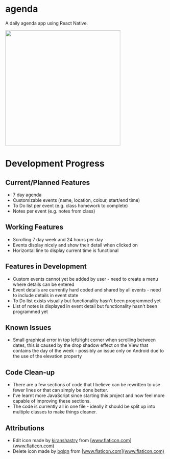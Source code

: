 # agenda
A daily agenda app using React Native.

<img src="agenda.gif" width="360"/>

# Development Progress

## **Current/Planned Features**

* 7 day agenda
* Customizable events (name, location, colour, start/end time)
* To Do list per event (e.g. class homework to complete)
* Notes per event (e.g. notes from class)


## **Working Features**

* Scrolling 7 day week and 24 hours per day
* Events display nicely and show their detail when clicked on
* Horizontal line to display current time is functional


## **Features in Development**

* Custom events cannot yet be added by user - need to create a menu where details can be entered
* Event details are currently hard coded and shared by all events - need to include details in event state
* To Do list exists visually but functionality hasn't been programmed yet
* List of notes is displayed in event detail but functionality hasn't been programmed yet


## **Known Issues**

* Small graphical error in top left/right corner when scrolling between dates, this is caused by the drop shadow effect on the View that contains the day of the week - possibly an issue only on Android due to the use of the elevation property


## **Code Clean-up**

* There are a few sections of code that I believe can be rewritten to use fewer lines or that can simply be done better. 
* I've learnt more JavaScript since starting this project and now feel more capable of improving these sections.
* The code is currently all in one file - ideally it should be split up into multiple classes to make things cleaner.

## **Attributions**

* Edit icon made by [kiranshastry](https://www.flaticon.com/authors/kiranshastry) from [www.flaticon.com](www.flaticon.com)
* Delete icon made by [bqlqn](https://www.flaticon.com/authors/bqlqn) from [www.flaticon.com](www.flaticon.com)
